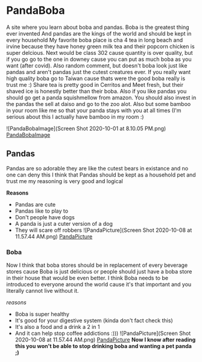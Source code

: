 # PandaBoba
A site where you learn about boba and pandas.
Boba is the greatest thing ever invented 
And pandas are the kings of the world and should be kept in every household
My favorite boba place is cha 4 tea in long beach and irvine because they have honey green milk tea and their popcorn chicken is super delcious. 
Next would be class 302 cause quantity is over quality, but if you go go to the one in downey cause you can put as much boba as you want (after covid).
Also random comment, but doesn't boba look just like pandas and aren't pandas just the cutest creatures ever. 
If you really want high quality boba go to Taiwan cause thats were the good boba really is trust me :) 
Share tea is pretty good in Cerritos and Meet fresh, but their shaved ice is honestly better than their boba. 
Also if you like pandas you should go get a panda squishmellow from amazon. You should also invest in the pandas the sell at daiso and go to the zoo alot. 
Also but some bamboo in your room like me so that your panda stays with you at all times (I'm serious about this I actually have bamboo in my room :)

![PandaBobaImage](Screen Shot 2020-10-01 at 8.10.05 PM.png)
[PandaBobaImage](https://www.pngitem.com/so/tumblr-transparent/31/)
## Pandas
Pandas are so adorable they are like the cutest bears in existance and no one can deny this
I think that Pandas should be kept as a household pet and trust me my reasoning is very good and logical

**Reasons**
- Pandas are cute 
- Pandas like to play to
- Don't people have dogs 
- A panda is just a cuter version of a dog
- They will scare off robbers 
![PandaPicture](Screen Shot 2020-10-08 at 11.57.44 AM.png)
[PandaPicture](https://www.pinterest.com/pin/579838520759985465/)
### Boba
Now I think that boba stores should be in replacement of every beverage stores cause Boba is just delicious
or people should just have a boba store in their house that would be even better. I think Boba needs to be introduced to everyone around the world cause it's that important and you literally cannot live without it. 

_reasons_ 
- Boba is super healthy 
- It's good for your digestive system (kinda don't fact check this) 
- It's also a food and a drink a 2 in 1 
- And it can help stop coffee addictions :))) 
![PandaPicture](Screen Shot 2020-10-08 at 11.57.44 AM.png)
[PandaPicture](https://www.ohhowcivilized.com/bubble-tea/)
**Now I know after reading this you won't be able to stop drinking boba and wanting a pet panda ;)**

